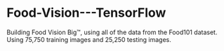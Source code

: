 # Food-Vision---TensorFlow
Building Food Vision Big™, using all of the data from the Food101 dataset. Using 75,750 training images and 25,250 testing images.
